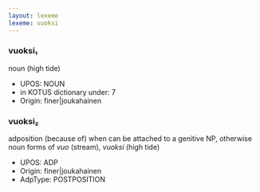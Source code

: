 ```yaml
---
layout: lexeme
lexeme: vuoksi
---
```


###  vuoksi₁

noun (high tide)
* UPOS:  NOUN
* in KOTUS dictionary under:  7
* Origin:  finer|joukahainen


###  vuoksi₂

adposition (because of) when can be attached to a genitive NP, otherwise noun forms of *vuo* (stream), *vuoksi* (high tide)
* UPOS:  ADP
* Origin:  finer|joukahainen
* AdpType:  POSTPOSITION

